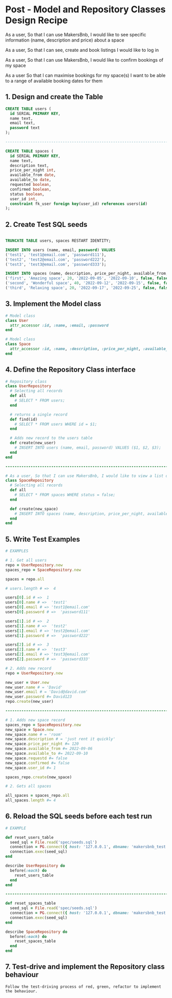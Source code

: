 # Post - Model and Repository Classes Design Recipe

<!-- As a user, So that I can use MakersBnb, I would like to create an account -->

<!-- As a user, So that I can use MakersBnb, I would like to view a list of spaces -->

As a user, So that I can use MakersBnb, I would like to see specific information (name, description and price) about a space

As a user, So that I can see, create and book listings I would like to log in

As a user, So that I can use MakersBnb, I would like to confirm bookings of my space

As a user So that I can maximise bookings for my space(s) I want to be able to a range of available booking dates for them

## 1. Design and create the Table
```sql
CREATE TABLE users (
  id SERIAL PRIMARY KEY,
  name text,
  email text,
  password text
);

----------------------------------------------------------------------------------------------------------------------------------------

CREATE TABLE spaces (
  id SERIAL PRIMARY KEY,
  name text,
  description text,
  price_per_night int,
  available_from date,
  available_to date,
  requested boolean,
  confirmed boolean,
  status boolean,
  user_id int,
  constraint fk_user foreign key(user_id) references users(id)
);
```
## 2. Create Test SQL seeds
```sql

TRUNCATE TABLE users, spaces RESTART IDENTITY;

INSERT INTO users (name, email, password) VALUES
('test1', 'test1@email.com', 'password111'),
('test2', 'test2@email.com', 'password222'),
('test3', 'test3@email.com', 'password333');

INSERT INTO spaces (name, description, price_per_night, available_from, available_to, requested, confirmed, user_id) VALUES
('first', 'Amazing space', 20, '2022-09-05', '2022-09-10', false, false, 1),
('second', 'Wonderful space', 40, '2022-09-12', '2022-09-15', false, false, 2),
('third', 'Relaxing space', 20, '2022-09-17', '2022-09-25', false, false ,3);

```
## 3. Implement the Model class
```ruby
# Model class
class User
  attr_accessor :id, :name, :email, :password
end

# Model class
class Space
  attr_accessor :id, :name, :description, :price_per_night, :available_from, :available_to, :requested, :confirmed, :user_id
end
```

## 4. Define the Repository Class interface
```ruby
# Repository class
class UserRepository
  # Selecting all records
  def all
    # SELECT * FROM users;
  end

  # returns a single record 
  def find(id)
    # SELECT * FROM users WHERE id = $1;
  end

  # Adds new record to the users table
  def create(new_user)
    # INSERT INTO users (name, email, password) VALUES ($1, $2, $3);
  end
end

----------------------------------------------------------------------------------------------------------------------------------------

# As a user, So that I can use MakersBnb, I would like to view a list of spaces
class SpaceRepository
  # Selecting all records
  def all
    # SELECT * FROM spaces WHERE status = false;
  end

  def create(new_space)
    # INSERT INTO spaces (name, description, price_per_night, available_from, available_to, requested, confirmed, user_id) VALUES ($1, $2, $3, $4, $5, $6, $7, $8);
  end
end
```
## 5. Write Test Examples

```ruby
# EXAMPLES

# 1. Get all users
repo = UserRepository.new
spaces_repo = SpaceRepository.new

spaces = repo.all

# users.length # =>  4

users[0].id # =>  1
users[0].name # =>  'test1'
users[0].email # => 'test1@email.com'
users[0].password # =>  'password111'

users[1].id # =>  2
users[1].name # =>  'test2'
users[1].email # => 'test2@email.com'
users[1].password # =>  'password222'

users[2].id # =>  3
users[2].name # =>  'test3'
users[2].email # => 'test3@email.com'
users[2].password # =>  'password333'

# 2. Adds new record 
repo = UserRepository.new

new_user = User.new
new_user.name # = 'David'
new_user.email # = 'David@david.com'
new_user.password #= David123
repo.create(new_user)

----------------------------------------------------------------------------------------------------------------------------------------

# 1. Adds new space record 
spaces_repo = SpaceRepository.new
new_space = Space.new
new_space.name # = 'room'
new_space.description # = 'just rent it quickly'
new_space.price_per_night #= 120
new_space.available_from #= 2022-09-06
new_space.available_to #= 2022-09-10
new_space.requestd #= false
new_space.confirmed #= false
new_space.user_id #= 1

spaces_repo.create(new_space)

# 2. Gets all spaces

all_spaces = spaces_repo.all
all_spaces.length #= 4

```
## 6. Reload the SQL seeds before each test run

```ruby
# EXAMPLE

def reset_users_table
  seed_sql = File.read('spec/seeds.sql')
  connection = PG.connect({ host: '127.0.0.1', dbname: 'makersbnb_test' })
  connection.exec(seed_sql)
end

describe UserRepository do
  before(:each) do 
    reset_users_table
  end
end

----------------------------------------------------------------------------------------------------------------------------------------

def reset_spaces_table
  seed_sql = File.read('spec/seeds.sql')
  connection = PG.connect({ host: '127.0.0.1', dbname: 'makersbnb_test' })
  connection.exec(seed_sql)
end

describe SpaceRepository do
  before(:each) do 
    reset_spaces_table
  end
end
```

## 7. Test-drive and implement the Repository class behaviour
```
Follow the test-driving process of red, green, refactor to implement the behaviour.

```